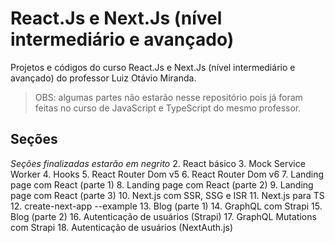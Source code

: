 # React.Js e Next.Js (nível intermediário e avançado)

Projetos e códigos do curso React.Js e Next.Js (nível intermediário e avançado) do professor Luiz Otávio Miranda. 

> OBS: algumas partes não estarão nesse repositório pois já foram feitas no curso de JavaScript e TypeScript do mesmo professor.

## Seções

_Seções finalizadas estarão em negrito_
2. React básico 
3. Mock Service Worker
4. Hooks
5. React Router Dom v5
6. React Router Dom v6
7. Landing page com React (parte 1)
8. Landing page com React (parte 2)
9. Landing page com React (parte 3)
10. Next.js com SSR, SSG e ISR
11. Next.js para TS
12. create-next-app --example
13. Blog (parte 1)
14. GraphQL com Strapi
15. Blog (parte 2)
16. Autenticação de usuários (Strapi)
17. GraphQL Mutations com Strapi
18. Autenticação de usuários (NextAuth.js)
